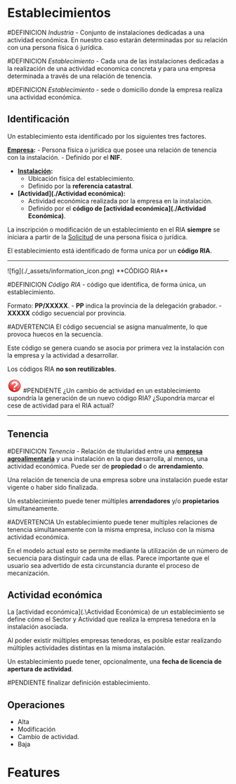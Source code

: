 
# Establecimientos
#DEFINICION *Industria -* Conjunto de instalaciones dedicadas a una actividad económica. En nuestro caso estarán determinadas por su relación con una  persona física ó jurídica.

#DEFINICION *Establecimiento -* Cada una de las instalaciones dedicadas a la realización de una actividad economica concreta y para una empresa determinada a través de una relación de tenencia.

#DEFINICION *Establecimiento -* sede o domicilio donde la empresa realiza una actividad económica.

## Identificación
Un establecimiento esta identificado por los siguientes tres factores.

**[Empresa](./Empresa):** 
	- Persona física o jurídica que posee una relación de tenencia con la instalación. 
	- Definido por el **NIF**.
- **[Instalación](./Instalaciones):** 
	- Ubícación física del establecimiento. 
	- Definido por la **referencia catastral**.
- **[Actividad](./Actividad económica):** 
	- Actividad económica realizada por la empresa en la instalación. 
	- Definido por el **código de [actividad económica](./Actividad Económica)**.

La inscripción o modificación de un establecimiento en el RIA **siempre** se iniciara a partir de la [Solicitud](./Solicitudes) de una persona física o jurídica.


El establecimiento está identificado de forma uníca por un **código RIA**.

<hr>
![fig](./_assets/information_icon.png)   **CÓDIGO RIA**

#DEFINICION *Código RIA -* código que identifica, de forma única, un establecimiento.

Formato: **PP/XXXXX**.
	- **PP** indica la provincia de la delegación grabador.
	- **XXXXX** código secuencial por provincia.

#ADVERTENCIA El código secuencial se asigna manualmente, lo que provoca huecos en la secuencia.

Este código se genera cuando se asocia por primera vez  la instalación con la empresa  y la actividad a desarrollar.

Los códigos RIA **no son reutilizables**.

![fig](./_assets/Red_question_icon.png) #PENDIENTE ¿Un cambio de actividad en un establecimiento supondría la generación de un nuevo código RIA? ¿Supondría marcar el cese de actividad para el RIA actual?

<hr>


## Tenencia
#DEFINICION *Tenencia -* Relación de titularidad entre una **[empresa agroalimentaria](Empresas.md)** y una instalación en la que desarrolla, al menos,  una actividad económica.  Puede ser de **propiedad** o de **arrendamiento**. 

Una relación de tenencia de una empresa sobre una instalación puede estar vigente o haber sido finalizada.

Un establecimiento puede tener múltiples **arrendadores** y/o **propietarios** simultaneamente.

#ADVERTENCIA Un establecimiento puede tener multiples relaciones de tenencia simultaneamente con la misma empresa, incluso con la misma actividad económica.

En el modelo actual esto se permite mediante la utilización de un número de secuencia para distinguir cada una de ellas. Parece importante que el usuario sea advertido de esta circunstancia durante el proceso de mecanización.


## Actividad económica
La [actividad económica](.\Actividad Económica) de un establecimiento se define cómo  el Sector y Actividad que realiza la empresa tenedora en la instalación asociada.

Al poder existir múltiples empresas tenedoras, es posible estar realizando múltiples actividades distintas en la misma instalación.

Un establecimiento puede tener, opcionalmente, una **fecha de licencia de apertura de actividad**. 

#PENDIENTE finalizar definición establecimiento.


## Operaciones
- Alta
- Modificación
- Cambio de actividad.
- Baja

# Features

```Gherkin

```